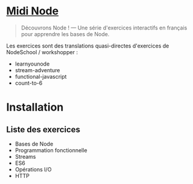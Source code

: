 [Midi Node](https://github.com/ThibWeb/midi-node)
=====

> Découvrons Node ! — Une série d'exercices interactifs en français pour apprendre les bases de Node.

Les exercices sont des translations quasi-directes d'exercices de NodeSchool / workshopper :

- learnyounode
- stream-adventure
- functional-javascript
- count-to-6

# Installation

## Liste des exercices

- Bases de Node
- Programmation fonctionnelle
- Streams
- ES6
- Opérations I/O
- HTTP
